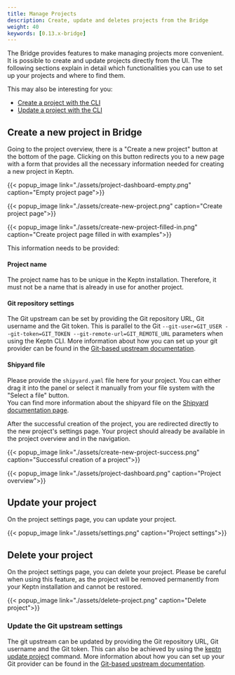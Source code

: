 ```yaml
---
title: Manage Projects
description: Create, update and deletes projects from the Bridge
weight: 40
keywords: [0.13.x-bridge]
---
```


The Bridge provides features to make managing projects more convenient. It is possible to create and update projects directly from the UI.
The following sections explain in detail which functionalities you can use to set up your projects and where to find them.

This may also be interesting for you:

* [Create a project with the CLI](https://keptn.sh/docs/0.13.x/reference/cli/commands/keptn_create_project/)
* [Update a project with the CLI](https://keptn.sh/docs/0.13.x/reference/cli/commands/keptn_update_project/)

## Create a new project in Bridge

Going to the project overview, there is a "Create a new project" button at the bottom of the page.
Clicking on this button redirects you to a new page with a form that provides all the necessary information needed for creating a new project in Keptn.

{{< popup_image
link="./assets/project-dashboard-empty.png"
caption="Empty project page">}}

{{< popup_image
link="./assets/create-new-project.png"
caption="Create project page">}}

{{< popup_image
link="./assets/create-new-project-filled-in.png"
caption="Create project page filled in with examples">}}

This information needs to be provided:

#### Project name
The project name has to be unique in the Keptn installation. Therefore, it must not be a name that is already in use for another project.

#### Git repository settings
The Git upstream can be set by providing the Git repository URL, Git username and the Git token. This is parallel to the Git ``--git-user=GIT_USER --git-token=GIT_TOKEN --git-remote-url=GIT_REMOTE_URL`` parameters when using the Keptn CLI.
More information about how you can set up your git provider can be found in the [Git-based upstream documentation](https://keptn.sh/docs/0.13.x/manage/git_upstream/).

#### Shipyard file
Please provide the `shipyard.yaml` file here for your project. You can either drag it into the panel or select it manually from your file system with the "Select a file" button.<br/>
You can find more information about the shipyard file on the [Shipyard documentation page](https://keptn.sh/docs/0.13.x/manage/shipyard/).

After the successful creation of the project, you are redirected directly to the new project's settings page.
Your project should already be available in the project overview and in the navigation.

{{< popup_image
link="./assets/create-new-project-success.png"
caption="Successful creation of a project">}}

{{< popup_image
link="./assets/project-dashboard.png"
caption="Project overview">}}

## Update your project
On the project settings page, you can update your project.

{{< popup_image
link="./assets/settings.png"
caption="Project settings">}}

## Delete your project
On the project settings page, you can delete your project. Please be careful when using this feature, as the project will be removed 
permanently from your Keptn installation and cannot be restored.

{{< popup_image
link="./assets/delete-project.png"
caption="Delete project">}}

### Update the Git upstream settings
The git upstream can be updated by providing the Git repository URL, Git username and the Git token. This can also be achieved by
using the [keptn update project](https://keptn.sh/docs/0.13.x/reference/cli/commands/keptn_update_project/) command.
More information about how you can set up your Git provider can be found in the [Git-based upstream documentation](https://keptn.sh/docs/0.13.x/manage/git_upstream/).
